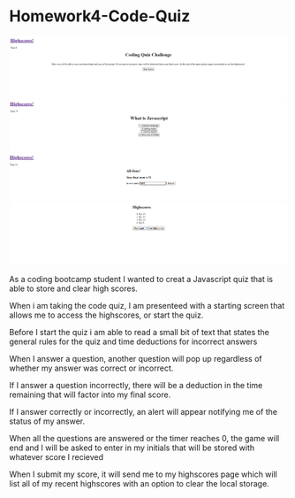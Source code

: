 # Homework4-Code-Quiz

![startscreen](/assets/images/start-screen-code-quiz.PNG)
![quizscreen](/assets/images/question-screen-code-quiz.PNG)
![inputscreen](/assets/images/input-highscore-code-quiz.PNG)
![highscores screen](/assets/images/highscore-screen-code-quiz.PNG)


As a coding bootcamp student I wanted to creat a Javascript quiz that is able to store and clear high scores.

When i am taking the code quiz, I am presenteed with a starting screen that allows me to access the highscores, or start the quiz.

Before I start the quiz i am able to read a small bit of text that states the general rules for the quiz and time deductions for incorrect answers

When I answer a question, another question will pop up regardless of whether my answer was correct or incorrect. 

If I answer a question incorrectly, there will be a deduction in the time remaining that will factor into my final score. 

If I answer correctly or incorrectly, an alert will appear notifying me of the status of my answer. 

When all the questions are answered or the timer reaches 0, the game will end and I will be asked to enter in my initials that will be stored with whatever score I recieved

When I submit my score, it will send me to my highscores page which will list all of my recent highscores with an option to clear the local storage. 